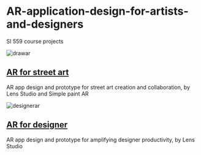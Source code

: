 # AR-application-design-for-artists-and-designers
SI 559 course projects

![drawar](https://github.com/KolvacS-W/AR-application-design-for-artists-and-designers/assets/55591358/f894c5c4-0835-4862-bd45-ba6668dc228e)
## [AR for street art](https://docs.google.com/presentation/d/191pfzII9ejro4SKBoM0EbSvhq8J0qbHLE2po_8lnAeE/edit#slide=id.g284acddc427_0_1084)
AR app design and prototype for street art creation and collaboration, by Lens Studio and Simple paint AR

![designerar](https://github.com/KolvacS-W/AR-application-design-for-artists-and-designers/assets/55591358/19a5faae-44e7-4d4c-b545-63e02c121bb3)
## [AR for designer](https://docs.google.com/presentation/d/1hGm1I9MXo5kn45Mi8mMUTVm__DKF7JK2HmdOz2QYeIM/edit#slide=id.g284acddc427_0_1084)
AR app design and prototype for amplifying designer productivity, by Lens Studio
